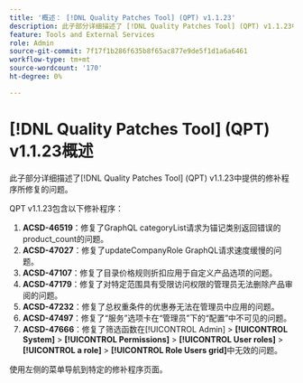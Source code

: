 ```yaml
---
title: '概述： [!DNL Quality Patches Tool] (QPT) v1.1.23'
description: 此子部分详细描述了 [!DNL Quality Patches Tool] (QPT) v1.1.23中提供的修补程序所修复的问题。
feature: Tools and External Services
role: Admin
source-git-commit: 7f17f1b286f635b8f65ac877e9de5f1d1a6a6461
workflow-type: tm+mt
source-wordcount: '170'
ht-degree: 0%

---
```


# [!DNL Quality Patches Tool] (QPT) v1.1.23概述

此子部分详细描述了[!DNL Quality Patches Tool] (QPT) v1.1.23中提供的修补程序所修复的问题。

QPT v1.1.23包含以下修补程序：

1. **ACSD-46519**：修复了GraphQL categoryList请求为锚记类别返回错误的product_count的问题。
1. **ACSD-47027**：修复了updateCompanyRole GraphQL请求速度缓慢的问题。
1. **ACSD-47107**：修复了目录价格规则折扣应用于自定义产品选项的问题。
1. **ACSD-47179**：修复了对特定范围具有受限访问权限的管理员无法删除产品审阅的问题。
1. **ACSD-47232**：修复了总权重条件的优惠券无法在管理员中应用的问题。
1. **ACSD-47497**：修复了“服务”选项卡在“管理员”下的“配置”中不可见的问题。
1. **ACSD-47666**：修复了筛选函数在[!UICONTROL Admin] > **[!UICONTROL System]** > **[!UICONTROL Permissions]** > **[!UICONTROL User roles]** > **[!UICONTROL a role]** > **[!UICONTROL Role Users grid]**&#x200B;中无效的问题。

使用左侧的菜单导航到特定的修补程序页面。
